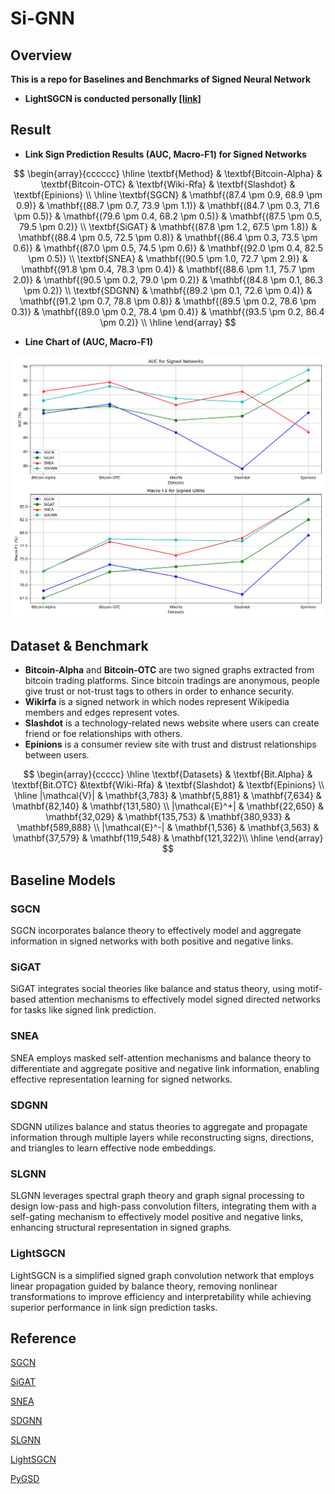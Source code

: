 # Si-GNN

## Overview

**This is a repo for Baselines and Benchmarks of Signed Neural Network**

- **LightSGCN is conducted personally [[link]](https://github.com/akarinmoe/LightSGCN)**

## Result

- **Link Sign Prediction Results (AUC, Macro-F1) for Signed Networks** 

$$
\begin{array}{cccccc}
\hline
\textbf{Method} & \textbf{Bitcoin-Alpha} & \textbf{Bitcoin-OTC} & \textbf{Wiki-Rfa} & \textbf{Slashdot} & \textbf{Epinions} \\
\hline
\textbf{SGCN} & \mathbf{(87.4 \pm 0.9, 68.9 \pm 0.9)} & \mathbf{(88.7 \pm 0.7, 73.9 \pm 1.1)} & \mathbf{(84.7 \pm 0.3, 71.6 \pm 0.5)} & \mathbf{(79.6 \pm 0.4, 68.2 \pm 0.5)} & \mathbf{(87.5 \pm 0.5, 79.5 \pm 0.2)} \\
\textbf{SiGAT} & \mathbf{(87.8 \pm 1.2, 67.5 \pm 1.8)} & \mathbf{(88.4 \pm 0.5, 72.5 \pm 0.8)} & \mathbf{(86.4 \pm 0.3, 73.5 \pm 0.6)} & \mathbf{(87.0 \pm 0.5, 74.5 \pm 0.6)} & \mathbf{(92.0 \pm 0.4, 82.5 \pm 0.5)} \\
\textbf{SNEA} & \mathbf{(90.5 \pm 1.0, 72.7 \pm 2.9)} & \mathbf{(91.8 \pm 0.4, 78.3 \pm 0.4)} & \mathbf{(88.6 \pm 1.1, 75.7 \pm 2.0)} & \mathbf{(90.5 \pm 0.2, 79.0 \pm 0.2)} & \mathbf{(84.8 \pm 0.1, 86.3 \pm 0.2)} \\
\textbf{SDGNN} & \mathbf{(89.2 \pm 0.1, 72.6 \pm 0.4)} & \mathbf{(91.2 \pm 0.7, 78.8 \pm 0.8)} & \mathbf{(89.5 \pm 0.2, 78.6 \pm 0.3)} & \mathbf{(89.0 \pm 0.2, 78.4 \pm 0.4)} & \mathbf{(93.5 \pm 0.2, 86.4 \pm 0.2)} \\
\hline
\end{array}
$$

- **Line Chart of (AUC, Macro-F1)**

![figure](./assets/figure.png)

## Dataset & Benchmark

- **Bitcoin-Alpha** and **Bitcoin-OTC** are two signed graphs extracted from bitcoin trading platforms. Since bitcoin tradings are anonymous, people give trust or not-trust tags to others in order to enhance security.
- **Wikirfa** is a signed network in which nodes represent Wikipedia members and edges represent votes.
- **Slashdot** is a technology-related news website where users can create friend or foe relationships with others.
- **Epinions** is a consumer review site with trust and distrust relationships between users.

$$
\begin{array}{ccccc}
\hline
\textbf{Datasets} & \textbf{Bit.Alpha} & \textbf{Bit.OTC} &\textbf{Wiki-Rfa} & \textbf{Slashdot} & \textbf{Epinions} \\
\hline
|\mathcal{V}| & \mathbf{3,783} & \mathbf{5,881} & \mathbf{7,634} & \mathbf{82,140} & \mathbf{131,580} \\
|\mathcal{E}^+| & \mathbf{22,650} & \mathbf{32,029} & \mathbf{135,753} & \mathbf{380,933} & \mathbf{589,888} \\
|\mathcal{E}^-| & \mathbf{1,536} & \mathbf{3,563} & \mathbf{37,579} & \mathbf{119,548} & \mathbf{121,322}\\
\hline
\end{array}
$$

## Baseline Models

### SGCN

SGCN incorporates balance theory to effectively model and aggregate information in signed networks with both positive and negative links.

### SiGAT

SiGAT integrates social theories like balance and status theory, using motif-based attention mechanisms to effectively model signed directed networks for tasks like signed link prediction.

### SNEA

SNEA employs masked self-attention mechanisms and balance theory to differentiate and aggregate positive and negative link information, enabling effective representation learning for signed networks.

### SDGNN

SDGNN utilizes balance and status theories to aggregate and propagate information through multiple layers while reconstructing signs, directions, and triangles to learn effective node embeddings.

### SLGNN

SLGNN leverages spectral graph theory and graph signal processing to design low-pass and high-pass convolution filters, integrating them with a self-gating mechanism to effectively model positive and negative links, enhancing structural representation in signed graphs.

### LightSGCN

LightSGCN is a simplified signed graph convolution network that employs linear propagation guided by balance theory, removing nonlinear transformations to improve efficiency and interpretability while achieving superior performance in link sign prediction tasks.

## Reference

[SGCN](https://arxiv.org/pdf/1808.06354)

[SiGAT](https://arxiv.org/pdf/1906.10958)

[SNEA](https://ojs.aaai.org/index.php/AAAI/article/view/5911/5767)

[SDGNN](https://arxiv.org/pdf/2101.02390)

[SLGNN](https://ojs.aaai.org/index.php/AAAI/article/view/25565/25337)

[LightSGCN](https://dl.acm.org/doi/pdf/10.1145/3477495.3531917)

[PyGSD](https://arxiv.org/pdf/2202.10793)